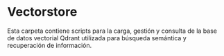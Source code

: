# Vectorstore

Esta carpeta contiene scripts para la carga, gestión y consulta de la base de datos vectorial Qdrant utilizada para búsqueda semántica y recuperación de información.
